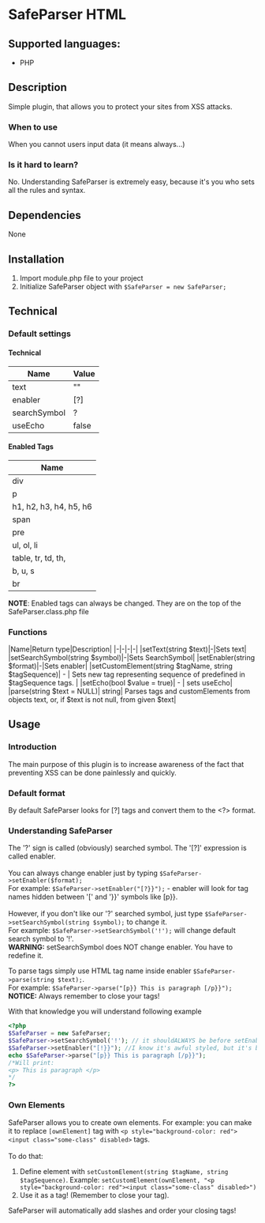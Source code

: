 # SafeParser HTML

## Supported languages:
* PHP

## Description
Simple plugin, that allows you to protect your sites from XSS attacks.

### When to use
When you cannot users input data (it means always...)

### Is it hard to learn?
No. Understanding SafeParser is extremely easy, because it's you who sets all the rules and syntax.


## Dependencies
None

## Installation
1. Import module.php file to your project
2. Initialize SafeParser object with ```$SafeParser = new SafeParser;```

## Technical
### Default settings
#### Technical
|Name|Value|
|-|-|
|text| ""|
|enabler|[?]|
|searchSymbol|?|
|useEcho|false|
#### Enabled Tags

|Name|
|-|
|div|
|p|
|h1, h2, h3, h4, h5, h6|
|span|
|pre|
|ul, ol, li|
|table, tr, td, th,
|b, u, s|
|br|

__NOTE__: Enabled tags can always be changed. They are on the top of the SafeParser.class.php file

### Functions
|Name|Return type|Description|
|-|-|-|-|
|setText(string $text)|-|Sets text|
|setSearchSymbol(string $symbol)|-|Sets SearchSymbol|
|setEnabler(string $format)|-|Sets enabler|
|setCustomElement(string $tagName, string $tagSequence)| - | Sets new tag representing  sequence of predefined in $tagSequence tags. |
|setEcho(bool $value = true)| - | sets useEcho|
|parse(string $text = NULL)| string| Parses tags and customElements from objects text, or, if $text is not null, from given $text|

## Usage
### Introduction
The main purpose of this plugin is to increase awareness of the fact that preventing XSS can be done painlessly and quickly.
###  Default format
By default SafeParser looks for [?] tags and convert them to the <?> format. <br>
### Understanding SafeParser
The '?' sign is called (obviously) searched symbol. The '[?]' expression is called enabler.<br><br>
You can always change enabler just by typing ```$SafeParser->setEnabler($format);```<br>
 For example: ```$SafeParser->setEnabler("[?}}");``` - enabler will look for tag names hidden between '[' and '}}' symbols like [p}}.<br> <br>
However, if you don't like our '?' searched symbol, just type ```$SafeParser->setSearchSymbol(string $symbol);``` to change it.<br>
 For example: ```$SafeParser->setSearchSymbol('!');``` will change default search symbol to '!'.<br>
__WARNING:__ setSearchSymbol does NOT change enabler. You have to redefine it.

To parse tags simply use HTML tag name inside enabler ```$SafeParser->parse(string $text);```. <br>
For example: ```$SafeParser->parse("[p}} This is paragraph [/p}}");```<br>
__NOTICE:__ Always remember to close your tags!

With that knowledge you will understand following example
```php
<?php
$SafeParser = new SafeParser;
$SafeParser->setSearchSymbol('!'); // it shouldALWAYS be before setEnabler
$SafeParser->setEnabler("[!}}"); //I know it's awful styled, but it's brilliant for example
echo $SafeParser->parse("[p}} This is paragraph [/p}}");
/*Will print:
<p> This is paragraph </p>
*/
?>
```

### Own Elements
SafeParser allows you to create own elements. For example: you can make it to replace ```[ownElement]``` tag with ```<p style="background-color: red"><input class="some-class" disabled>``` tags.<br><br>
To do that:
1. Define element with ```setCustomElement(string $tagName, string $tagSequence)```. Example: ```setCustomElement(ownElement, "<p style="background-color: red"><input class="some-class" disabled>")```
2. Use it as a tag! (Remember to close your tag).

SafeParser will automatically add slashes and order your closing tags!
